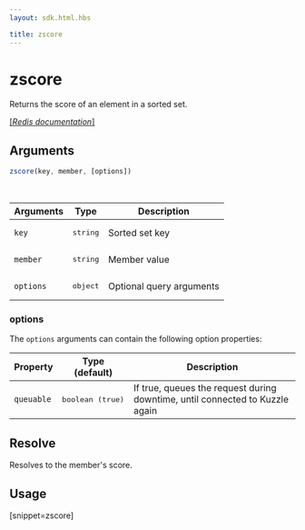 ```yaml
---
layout: sdk.html.hbs

title: zscore
---
```


# zscore

Returns the score of an element in a sorted set.

[[_Redis documentation_]](https://redis.io/commands/zscore)

## Arguments

```js
zscore(key, member, [options])
```

<br/>

| Arguments    | Type    | Description |
|--------------|---------|-------------|
| `key` | <pre>string</pre> | Sorted set key |
| `member` | <pre>string</pre> | Member value |
| ``options`` | <pre>object</pre> | Optional query arguments |

### options

The `options` arguments can contain the following option properties:

| Property   | Type (default)   | Description                       |
| ---------- | ------- | --------------------------------- |
| `queuable` | <pre>boolean (true)</pre> | If true, queues the request during downtime, until connected to Kuzzle again |

## Resolve

Resolves to the member's score.

## Usage

[snippet=zscore]

